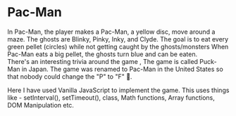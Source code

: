 # Pac-Man
In Pac-Man, the player makes a Pac-Man, a yellow disc, move around a maze. The ghosts are Blinky, Pinky, Inky, and Clyde. The goal is to eat every green pellet (circles) while not getting caught by the ghosts/monsters When Pac-Man eats a big pellet, the ghosts turn blue and can be eaten.  
There's an interesting trivia around the game , The game is called Puck-Man in Japan. The game was renamed to Pac-Man in the United States so that nobody could change the "P" to "F" 👀.

Here I have used Vanilla JavaScript to implement the game. This uses things like  - 
setInterval(), 
setTimeout(), 
class, 
Math functions, 
Array functions, 
DOM Manipulation etc. 
